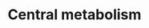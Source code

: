 ---
annotations:
- id: PW:0000002
  parent: classic metabolic pathway
  type: Pathway Ontology
  value: classic metabolic pathway
authors:
- Kozo2
- Egonw
- Ariutta
- Eweitz
description: ''
last-edited: 2021-05-21
organisms:
- Escherichia coli
redirect_from:
- /index.php/Pathway:WP2900
- /instance/WP2900
revision: null
schema-jsonld:
- '@context': https://schema.org/
  '@id': https://wikipathways.github.io/pathways/WP2900.html
  '@type': Dataset
  creator:
    '@type': Organization
    name: WikiPathways
  description: ''
  keywords:
  - 13dpg
  - 2pg
  - 3pg
  - agp
  - dhap
  - eno
  - f6p
  - fbaA
  - fbaB
  - fbp
  - fdp
  - g1p
  - g3p
  - g6p
  - gapA
  - glc-D
  - glk
  - glpX
  - gpmA
  - gpmM
  - pep
  - pfkA
  - pfkB
  - pgi
  - pgk
  - pgm
  - pykA
  - pykF
  - pyr
  license: CC0
  name: Central metabolism
seo: CreativeWork
title: Central metabolism
wpid: WP2900
---